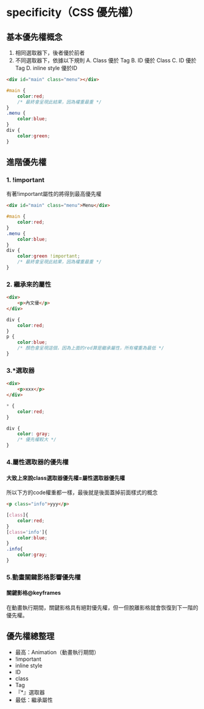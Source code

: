 # specificity（CSS 優先權）

## 基本優先權概念
1. 相同選取器下，後者優於前者
2. 不同選取器下，依據以下規則
    A. Class 優於 Tag
    B. ID 優於 Class
    C. ID 優於 Tag
    D. inline style 優於ID
```html
<div id="main" class="menu"></div>
```
```css
#main {
    color:red;
    /* 最終會呈現此結果，因為權重最重 */
}
.menu {
    color:blue;
}
div {
    color:green;
}
```

## 進階優先權
### 1. !important
有著!important屬性的將得到最高優先權
```html
<div id="main" class="menu">Menu</div>
```
```css
#main {
    color:red;
}
.menu {
    color:blue;
}
div {
    color:green !important;
    /* 最終會呈現此結果，因為權重最重 */
}
```

### 2. 繼承來的屬性
```html
<div>
    <p>內文優</p>
</div>
```
```css
div {
    color:red;
}
p {
    color:blue;
    /* 顏色會呈現這個，因為上面的red算是繼承屬性，所有權重為最低 */
}
```

### 3.*選取器
```html
<div>
    <p>xxx</p>
</div>
```
```css
* {
    color:red;
}

div {
    color: gray;
    /* 優先權較大 */
}
```

### 4.屬性選取器的優先權
#### 大致上來說class選取器優先權=屬性選取器優先權
所以下方的code權重都一樣，最後就是後面蓋掉前面樣式的概念
```html
<p class="info">yyy</p>
```
```css
[class]{
    color:red;
}
[class='info']{
    color:blue;
}
.info{
    color:gray;
}
```

### 5.動畫關鍵影格影響優先權
#### 關鍵影格@keyframes
在動畫執行期間，關鍵影格具有絕對優先權，但一但脫離影格就會恢復到下一階的優先權。

## 優先權總整理
* 最高：Animation（動畫執行期間）
* !important
* inline style
* ID
* class
* Tag
* 『*』選取器
* 最低：繼承屬性
